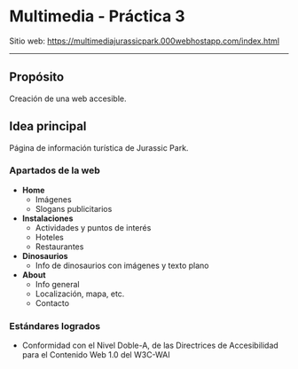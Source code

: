 # Multimedia - Práctica 3

Sitio web: https://multimediajurassicpark.000webhostapp.com/index.html

---
## Propósito
Creación de una web accesible.

## Idea principal
Página de información turística de Jurassic Park.

### Apartados de la web
- **Home**
  - Imágenes
  - Slogans publicitarios
- **Instalaciones**
  - Actividades y puntos de interés
  - Hoteles
  - Restaurantes
- **Dinosaurios**
  - Info de dinosaurios con imágenes y texto plano
- **About**
  - Info general
  - Localización, mapa, etc.
  - Contacto
  
### Estándares logrados
- Conformidad con el Nivel Doble-A, de las Directrices de Accesibilidad para el Contenido Web 1.0 del W3C-WAI 
